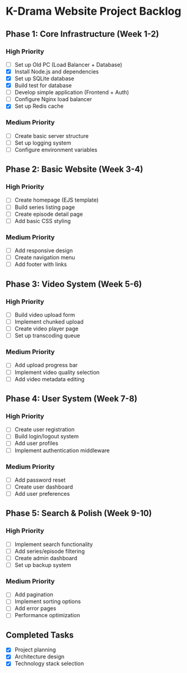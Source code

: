 # K-Drama Website Project Backlog

## Phase 1: Core Infrastructure (Week 1-2)
### High Priority
- [ ] Set up Old PC (Load Balancer + Database)
- [x] Install Node.js and dependencies
- [x] Set up SQLite database
- [x] Build test for database
- [ ] Develop simple application (Frontend + Auth)
- [ ] Configure Nginx load balancer
- [x] Set up Redis cache

### Medium Priority  
- [ ] Create basic server structure
- [ ] Set up logging system
- [ ] Configure environment variables

## Phase 2: Basic Website (Week 3-4)
### High Priority
- [ ] Create homepage (EJS template)
- [ ] Build series listing page
- [ ] Create episode detail page
- [ ] Add basic CSS styling

### Medium Priority
- [ ] Add responsive design
- [ ] Create navigation menu
- [ ] Add footer with links

## Phase 3: Video System (Week 5-6)
### High Priority
- [ ] Build video upload form
- [ ] Implement chunked upload
- [ ] Create video player page
- [ ] Set up transcoding queue

### Medium Priority
- [ ] Add upload progress bar
- [ ] Implement video quality selection
- [ ] Add video metadata editing

## Phase 4: User System (Week 7-8)
### High Priority
- [ ] Create user registration
- [ ] Build login/logout system
- [ ] Add user profiles
- [ ] Implement authentication middleware

### Medium Priority
- [ ] Add password reset
- [ ] Create user dashboard
- [ ] Add user preferences

## Phase 5: Search & Polish (Week 9-10)
### High Priority
- [ ] Implement search functionality
- [ ] Add series/episode filtering
- [ ] Create admin dashboard
- [ ] Set up backup system

### Medium Priority
- [ ] Add pagination
- [ ] Implement sorting options
- [ ] Add error pages
- [ ] Performance optimization

## Completed Tasks
- [x] Project planning
- [x] Architecture design
- [x] Technology stack selection